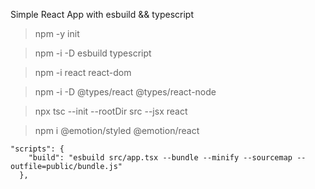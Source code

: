 Simple React App with esbuild && typescript

> npm -y init

> npm -i -D esbuild typescript

> npm -i react react-dom

> npm -i -D @types/react @types/react-node

> npx tsc --init --rootDir src --jsx react

> npm i @emotion/styled @emotion/react

```
"scripts": {
    "build": "esbuild src/app.tsx --bundle --minify --sourcemap --outfile=public/bundle.js"
  },
```